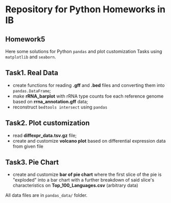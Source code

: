 # Repository for Python Homeworks in IB
## Homework5

Here some solutions for Python `pandas` and plot customization Tasks using `matplotlib` and `seaborn`. 

## Task1. Real Data

- create functions for reading **.gff** and **.bed** files and converting them into `pandas.DataFrame`;
- make **rRNA_barplot** with rRNA type counts foe each reference genome based on **rrna_annotation.gff** data;
- reconstruct `bedtools intersect` using `pandas`

## Task2. Plot customization

- read **diffexpr_data.tsv.gz** file;
- create and customize **volcano plot** based on differential expression data from given file

## Task3. Pie Chart

- create and customize **bar of pie chart** where the first slice of the pie is "exploded" into a bar chart with a further breakdown of said slice's characteristics on **Top_100_Languages.csv** (arbitrary data)

All data files are in `pandas_data/` folder.